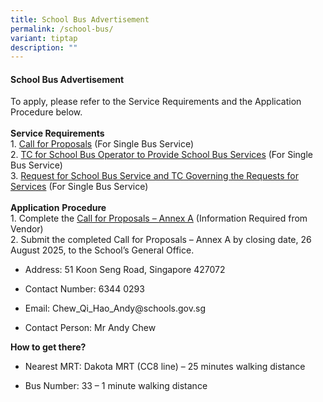 ```yaml
---
title: School Bus Advertisement
permalink: /school-bus/
variant: tiptap
description: ""
---
```

<h4><strong>School Bus Advertisement</strong></h4>
<p>To apply, please refer to the Service Requirements and the Application
Procedure below.
<br>
<br><strong>Service Requirements</strong>
<br>1. <a href="/files/Call_for_Proposals.pdf" rel="noopener noreferrer nofollow" target="_blank">Call for Proposals</a> (For
Single Bus Service)
<br>2. <a href="/files/TC_for_School_Bus_Operator_to_Provide_School_Bus_Services.pdf" rel="noopener noreferrer nofollow" target="_blank">TC for School Bus Operator to Provide School Bus Services</a> (For
Single Bus Service)
<br>3. <a href="/files/Request_for_School_Bus_Service_and_TC_Governing_the_Requests_for_Services.pdf" rel="noopener noreferrer nofollow" target="_blank">Request for School Bus Service and TC Governing the Requests for Services</a>&nbsp;(For
Single Bus Service)
<br>
<br><strong>Application</strong>  <strong>Procedure</strong>
<br>1. Complete the <a href="/files/Call_for_Proposals___Annex_A.pdf" rel="noopener noreferrer nofollow" target="_blank">Call for Proposals – Annex A</a> (Information
Required from Vendor)
<br>2. Submit the completed Call for Proposals – Annex A by closing date,
26 August 2025, to the School’s General Office.</p>
<p></p>
<ul data-tight="true" class="tight">
<li>
<p>Address: 51 Koon Seng Road, Singapore 427072</p>
</li>
<li>
<p>Contact Number: 6344 0293</p>
</li>
<li>
<p>Email: Chew_Qi_Hao_Andy@schools.gov.sg</p>
</li>
<li>
<p>Contact Person: Mr Andy Chew</p>
<p></p>
</li>
</ul>
<p><strong>How to get there?</strong>
</p>
<ul data-tight="true" class="tight">
<li>
<p>Nearest MRT: Dakota MRT (CC8 line) – 25 minutes walking distance</p>
</li>
<li>
<p>Bus Number: 33 – 1 minute walking distance</p>
</li>
</ul>
<p></p>